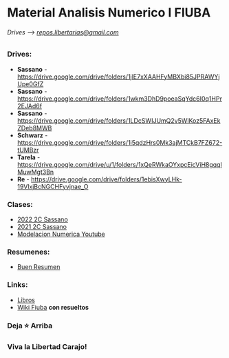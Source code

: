 # Material Analisis Numerico I FIUBA
###### Drives  --> repos.libertarias@gmail.com

### Drives:
* __Sassano__ - https://drive.google.com/drive/folders/1jlE7xXAAHFyMBXbi85JPRAWYjUpe0GfZ
* __Sassano__ - https://drive.google.com/drive/folders/1wkm3DhD9poeaSqYdc6I0q1HPr2EJAd6f
* __Sassano__ - https://drive.google.com/drive/folders/1LDcSWIJUmQ2v5WlKoz5FAxEkZDeb8MWB
* __Schwarz__ - https://drive.google.com/drive/folders/1i5qdzHrs0Mk3ajMTCkB7FZ672-tUMBzr
* __Tarela__ - https://drive.google.com/drive/u/1/folders/1xQeRWkaOYxpcEicViH8gqqlMuwMgt3Bn
* __Re__ - https://drive.google.com/drive/folders/1ebisXwyLHk-19VlxjBcNGCHFyvjnae_O

<!-- Subir Cavaliere -->

### Clases: 
* [2022 2C Sassano](https://www.youtube.com/playlist?list=PL-vAkTpuZNGCyKcFoCbJc7mVXwMrddszM)
* [2021 2C Sassano](https://www.youtube.com/playlist?list=PL-vAkTpuZNGAwSUXLD-zoV7FXT9uoFKm0)
* [Modelacion Numerica Youtube](https://www.youtube.com/@modelacionnumerica2361)

### Resumenes:
* [Buen Resumen](https://tide-lantern-9ea.notion.site/Interpolaci-n-Polinomial-ac4e0aa7a33942939d41bba6d774b23f)

### Links: 
* [Libros](https://drive.google.com/drive/folders/1bg53bKIOPFbmmpcbZunF5-_UOw0FVow5)
* [Wiki Fiuba](http://wiki.foros-fiuba.com.ar/materias:75:12) __con resueltos__

  
### Deja ⭐ Arriba
### Viva la Libertad Carajo!
